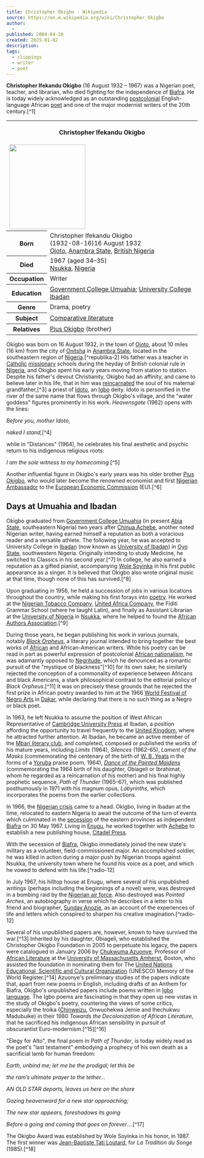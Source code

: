 ```yaml
---
title: Christopher Okigbo - Wikipedia
source: https://en.m.wikipedia.org/wiki/Christopher_Okigbo
author:
  - 
published: 2004-04-28
created: 2025-01-02
description: 
tags:
  - clippings
  - writer
  - poet
---
```

**Christopher Ifekandu Okigbo** (16 August 1932 – 1967) was a Nigerian poet, teacher, and librarian, who died fighting for the independence of [Biafra](https://en.m.wikipedia.org/wiki/Biafra "Biafra"). He is today widely acknowledged as an outstanding [postcolonial](https://en.m.wikipedia.org/wiki/Postcolonialism "Postcolonialism") English-language African [poet](https://en.m.wikipedia.org/wiki/Poet "Poet") and one of the major modernist writers of the 20th century.[^1]

<table><tbody><tr><th colspan="2"><p>Christopher Ifekandu Okigbo</p></th></tr><tr><td colspan="2"><span><a href="https://en.m.wikipedia.org/wiki/File:Christopher_Okigbo.jpg"><img src="https://upload.wikimedia.org/wikipedia/commons/e/e4/Christopher_Okigbo.jpg" width="200" height="223"></a></span></td></tr><tr><th scope="row">Born</th><td>Christopher Ifekandu Okigbo<br><span>(<span>1932-08-16</span>)</span>16 August 1932<br><a href="https://en.m.wikipedia.org/w/index.php?title=Ojoto&amp;action=edit&amp;redlink=1">Ojoto</a>, <a href="https://en.m.wikipedia.org/wiki/Anambra_State">Anambra State</a>, <a href="https://en.m.wikipedia.org/wiki/Colonial_Nigeria">British Nigeria</a></td></tr><tr><th scope="row">Died</th><td>1967 (aged 34–35)<br><a href="https://en.m.wikipedia.org/wiki/Nsukka">Nsukka</a>, <a href="https://en.m.wikipedia.org/wiki/Nigeria">Nigeria</a></td></tr><tr><th scope="row">Occupation</th><td>Writer</td></tr><tr><th scope="row">Education</th><td><a href="https://en.m.wikipedia.org/wiki/Government_College_Umuahia">Government College Umuahia</a>; <a href="https://en.m.wikipedia.org/wiki/University_of_Ibadan">University College Ibadan</a></td></tr><tr><th scope="row">Genre</th><td>Drama, poetry</td></tr><tr><th scope="row">Subject</th><td><a href="https://en.m.wikipedia.org/wiki/Comparative_literature">Comparative literature</a></td></tr><tr><th scope="row">Relatives</th><td><a href="https://en.m.wikipedia.org/wiki/Pius_Okigbo">Pius Okigbo</a> (brother)</td></tr></tbody></table>

Okigbo was born on 16 August 1932, in the town of [Ojoto](https://en.m.wikipedia.org/w/index.php?title=Ojoto&action=edit&redlink=1 "Ojoto (page does not exist)"), about 10 miles (16 km) from the city of [Onitsha](https://en.m.wikipedia.org/wiki/Onitsha "Onitsha") in [Anambra State](https://en.m.wikipedia.org/wiki/Anambra_State "Anambra State"), located in the southeastern region of [Nigeria](https://en.m.wikipedia.org/wiki/Nigeria "Nigeria").[^republika-2] His father was a teacher in [Catholic](https://en.m.wikipedia.org/wiki/Catholicism "Catholicism") [missionary](https://en.m.wikipedia.org/wiki/Missionary "Missionary") schools during the heyday of British colonial rule in [Nigeria](https://en.m.wikipedia.org/wiki/Nigeria "Nigeria"), and Okigbo spent his early years moving from station to station. Despite his father's devout Christianity, Okigbo had an affinity, and came to believe later in his life, that in him was [reincarnated](https://en.m.wikipedia.org/wiki/Reincarnation "Reincarnation") the soul of his maternal grandfather,[^3] a priest of [Idoto](https://en.m.wikipedia.org/w/index.php?title=Idoto&action=edit&redlink=1 "Idoto (page does not exist)"), an [Igbo](https://en.m.wikipedia.org/wiki/Igbo_mythology "Igbo mythology") deity. Idoto is personified in the river of the same name that flows through Okigbo's village, and the "water goddess" figures prominently in his work. *Heavensgate* (1962) opens with the lines:

*Before you, mother Idoto,*

*naked I stand,*[^4]

while in "Distances" (1964), he celebrates his final aesthetic and psychic return to his indigenous religious roots:

*I am the sole witness to my homecoming.*[^5]

Another influential figure in Okigbo's early years was his older brother [Pius Okigbo](https://en.m.wikipedia.org/wiki/Pius_Okigbo "Pius Okigbo"), who would later become the renowned economist and first [Nigerian Ambassador](https://en.m.wikipedia.org/wiki/List_of_Nigerian_diplomats "List of Nigerian diplomats") to the [European Economic Commission](https://en.m.wikipedia.org/wiki/European_Economic_Commission "European Economic Commission") (EU).[^6]

## Days at Umuahia and Ibadan

Okigbo graduated from [Government College Umuahia](https://en.m.wikipedia.org/wiki/Government_College_Umuahia "Government College Umuahia") (in present [Abia State](https://en.m.wikipedia.org/wiki/Abia_State "Abia State"), southeastern Nigeria) two years after [Chinua Achebe](https://en.m.wikipedia.org/wiki/Chinua_Achebe "Chinua Achebe"), another noted Nigerian writer, having earned himself a reputation as both a voracious reader and a versatile athlete. The following year, he was accepted to University College in [Ibadan](https://en.m.wikipedia.org/wiki/Ibadan "Ibadan") (now known as [University of Ibadan](https://en.m.wikipedia.org/wiki/University_of_Ibadan "University of Ibadan")) in [Oyo State](https://en.m.wikipedia.org/wiki/Oyo_State "Oyo State"), southwestern Nigeria. Originally intending to study Medicine, he switched to Classics in his second year.[^7] In college, he also earned a reputation as a gifted pianist, accompanying [Wole Soyinka](https://en.m.wikipedia.org/wiki/Wole_Soyinka "Wole Soyinka") in his first public appearance as a singer. It is believed that Okigbo also wrote original music at that time, though none of this has survived.[^8]

Upon graduating in 1956, he held a succession of jobs in various locations throughout the country, while making his first forays into [poetry](https://en.m.wikipedia.org/wiki/Poetry "Poetry"). He worked at the [Nigerian Tobacco Company](https://en.m.wikipedia.org/wiki/Nigerian_Tobacco_Company "Nigerian Tobacco Company"), [United Africa Company](https://en.m.wikipedia.org/wiki/United_Africa_Company "United Africa Company"), the Fiditi Grammar School (where he taught Latin), and finally as Assistant Librarian at the [University of Nigeria](https://en.m.wikipedia.org/wiki/University_of_Nigeria "University of Nigeria") in [Nsukka](https://en.m.wikipedia.org/wiki/Nsukka "Nsukka"), where he helped to found the [African Authors Association](https://en.m.wikipedia.org/w/index.php?title=African_Authors_Association&action=edit&redlink=1 "African Authors Association (page does not exist)").[^9]

During those years, he began publishing his work in various journals, notably *[Black Orpheus](https://en.m.wikipedia.org/wiki/Black_Orpheus_\(magazine\) "Black Orpheus (magazine)")*, a literary journal intended to bring together the best works of [African](https://en.m.wikipedia.org/wiki/African_literature "African literature") and African-American writers. While his poetry can be read in part as powerful expression of postcolonial [African nationalism](https://en.m.wikipedia.org/wiki/African_nationalism "African nationalism"), he was adamantly opposed to [Negritude](https://en.m.wikipedia.org/wiki/Negritude "Negritude"), which he denounced as a romantic pursuit of the "mystique of blackness"[^10] for its own sake; he similarly rejected the conception of a commonality of experience between Africans and black Americans, a stark philosophical contrast to the editorial policy of *Black Orpheus*.[^11] It was on precisely these grounds that he rejected the first prize in African poetry awarded to him at the 1966 [World Festival of Negro Arts](https://en.m.wikipedia.org/wiki/World_Festival_of_Negro_Arts "World Festival of Negro Arts") in [Dakar](https://en.m.wikipedia.org/wiki/Dakar "Dakar"), while declaring that there is no such thing as a Negro or black poet.

In 1963, he left Nsukka to assume the position of West African Representative of [Cambridge University Press](https://en.m.wikipedia.org/wiki/Cambridge_University_Press "Cambridge University Press") at Ibadan, a position affording the opportunity to travel frequently to the [United Kingdom](https://en.m.wikipedia.org/wiki/United_Kingdom "United Kingdom"), where he attracted further attention. At Ibadan, he became an active member of the [Mbari literary club](https://en.m.wikipedia.org/wiki/Mbari_Club "Mbari Club"), and completed, composed or published the works of his mature years, including *Limits* (1964), *Silences* (1962–65), *Lament of the Masks* (commemorating the centenary of the birth of [W. B. Yeats](https://en.m.wikipedia.org/wiki/W._B._Yeats "W. B. Yeats") in the forms of a [Yoruba](https://en.m.wikipedia.org/wiki/Yoruba_language "Yoruba language") praise poem, 1964), *[Dance of the Painted Maidens](https://en.m.wikipedia.org/w/index.php?title=Dance_of_the_Painted_Maidens&action=edit&redlink=1 "Dance of the Painted Maidens (page does not exist)")* (commemorating the 1964 birth of his daughter, Obiageli or Ibrahimat, whom he regarded as a reincarnation of his mother) and his final highly prophetic sequence, *Path of Thunder* (1965–67), which was published posthumously in 1971 with his magnum opus, *Labyrinths*, which incorporates the poems from the earlier collections.

In 1966, the [Nigerian crisis](https://en.m.wikipedia.org/wiki/Nigerian_Civil_War "Nigerian Civil War") came to a head. Okigbo, living in Ibadan at the time, relocated to eastern Nigeria to await the outcome of the turn of events which culminated in the [secession](https://en.m.wikipedia.org/wiki/Secession "Secession") of the eastern provinces as independent [Biafra](https://en.m.wikipedia.org/wiki/Biafra "Biafra") on 30 May 1967. Living in [Enugu](https://en.m.wikipedia.org/wiki/Enugu "Enugu"), he worked together with [Achebe](https://en.m.wikipedia.org/wiki/Chinua_Achebe "Chinua Achebe") to establish a new publishing house, [Citadel Press](https://en.m.wikipedia.org/wiki/Citadel_Press "Citadel Press").

With the secession of [Biafra](https://en.m.wikipedia.org/wiki/Biafra "Biafra"), Okigbo immediately joined the new state's military as a volunteer, field-commissioned major. An accomplished soldier, he was killed in action during a major push by Nigerian troops against Nsukka, the university town where he found his voice as a poet, and which he vowed to defend with his life.[^radio-12]

In July 1967, his hilltop house at Enugu, where several of his unpublished writings (perhaps including the beginnings of a novel) were, was destroyed in a bombing raid by the [Nigerian air force](https://en.m.wikipedia.org/wiki/Nigerian_Air_Force "Nigerian Air Force"). Also destroyed was *Pointed Arches*, an autobiography in verse which he describes in a letter to his friend and biographer, [Sunday Anozie](https://en.m.wikipedia.org/w/index.php?title=Sunday_Anozie&action=edit&redlink=1 "Sunday Anozie (page does not exist)"), as an account of the experiences of life and letters which conspired to sharpen his creative imagination.[^radio-12]

Several of his unpublished papers are, however, known to have survived the war.[^13] Inherited by his daughter, Obiageli, who established the Christopher Okigbo Foundation in 2005 to perpetuate his legacy, the papers were catalogued in January 2006 by [Chukwuma Azuonye](https://en.m.wikipedia.org/w/index.php?title=Chukwuma_Azuonye&action=edit&redlink=1 "Chukwuma Azuonye (page does not exist)"), Professor of [African Literature](https://en.m.wikipedia.org/wiki/African_literature "African literature") at the [University of Massachusetts Amherst](https://en.m.wikipedia.org/wiki/University_of_Massachusetts_Amherst "University of Massachusetts Amherst"), Boston, who assisted the foundation in nominating them for The [United Nations Educational, Scientific and Cultural Organization](https://en.m.wikipedia.org/wiki/UNESCO "UNESCO") (UNESCO) Memory of the World Register.[^14] Azuonye's preliminary studies of the papers indicate that, apart from new poems in English, including drafts of an Anthem for Biafra, Okigbo's unpublished papers include poems written in [Igbo language](https://en.m.wikipedia.org/wiki/Igbo_language "Igbo language"). The Igbo poems are fascinating in that they open up new vistas in the study of Okigbo's poetry, countering the views of some critics, especially the troika ([Chinweizu](https://en.m.wikipedia.org/wiki/Chinweizu "Chinweizu"), Onwuchekwa Jemie and Ihechukwu Madubuike) in their 1980 *Towards the Decolonization of African Literature*, that he sacrificed his indigenous African sensibility in pursuit of obscurantist Euro-modernism.[^15][^16]

"Elegy for Alto", the final poem in *Path of Thunder*, is today widely read as the poet's "last testament" embodying a prophecy of his own death as a sacrificial lamb for human freedom:

*Earth, unbind me; let me be the prodigal; let this be*

*the ram’s ultimate prayer to the tether...*

*AN OLD STAR departs, leaves us here on the shore*

*Gazing heavenward for a new star approaching;*

*The new star appears, foreshadows its going*

*Before a going and coming that goes on forever....*[^17]

The Okigbo Award was established by Wole Soyinka in his honor, in 1987. The first winner was [Jean-Baptiste Tati Loutard](https://en.m.wikipedia.org/wiki/Jean-Baptiste_Tati_Loutard "Jean-Baptiste Tati Loutard"), for *La Tradition du Songe* (1985).[^18]